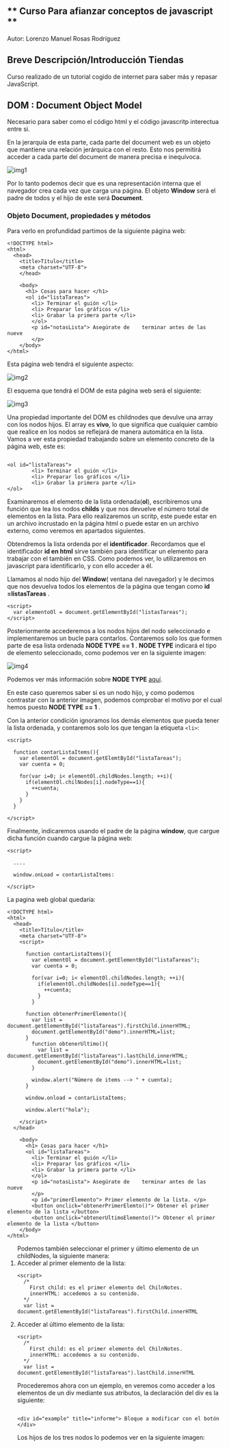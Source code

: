 ## ** Curso Para afianzar conceptos de javascript ** ##

Autor: Lorenzo Manuel Rosas Rodríguez

## Breve Descripción/Introducción Tiendas
Curso realizado de un tutorial cogido de internet para saber más y repasar JavaScript.

## DOM : Document Object Model
Necesario para saber como el código html y el código javascritp interectua entre si.

En la jerarquía de esta parte, cada parte del document web es un objeto que mantiene una relación jerárquica con el resto. Esto nos permitirá acceder a cada parte del document de manera precisa e inequívoca.

![img1](https://www.dropbox.com/s/vbmr1v4isg1yh2g/img1.png?dl=1)

Por lo tanto podemos decir que es una representación interna que el navegador crea cada vez que carga una página. El objeto **Window** será el padre de todos y el hijo de este será **Document**.

### Objeto Document, propiedades y métodos

Para verlo en profundidad partimos de la siguiente página web:

```
<!DOCTYPE html>
<html>
  <head>
    <title>Título</title>
    <meta charset="UTF-8">
    </head>

    <body>
      <h1> Cosas para hacer </h1>
      <ol id="listaTareas">
        <li> Terminar el guión </li>
        <li> Preparar los gráficos </li>
        <li> Grabar la primera parte </li>
        </ol>
        <p id="notasLista"> Asegúrate de    terminar antes de las nueve
        </p>
    </body>
</html>

```

Esta página web tendrá el siguiente aspecto:

![img2](https://www.dropbox.com/s/0di1c007un94agu/img2.png?dl=1)

El esquema que tendrá el DOM de esta página web será el siguiente:


![img3](https://www.dropbox.com/s/lnp3j1h9d6d8lc0/img3.png?dl=1)

Una propiedad importante del DOM es childnodes que devulve una array con los nodos hijos. El array es **vivo**, lo que significa que cualquier cambio que realice en los nodos se reflejará de manera automática en la lista. Vamos a ver esta propiedad trabajando sobre un elemento concreto de la página web, este es:

```

<ol id="listaTareas">
        <li> Terminar el guión </li>
        <li> Preparar los gráficos </li>
        <li> Grabar la primera parte </li>
</ol>

```
Examinaremos el elemento de la lista ordenada(**ol**), escribiremos una función que lea los nodos **childs** y que nos devuelve el número total de elementos en la lista. Para ello realizaremos un scritp, este puede estar en un archivo incrustado en la página html o puede estar en un archivo externo, como veremos en apartados siguientes.

Obtendremos la lista ordenda por el **identificador**. Recordamos que el identificador **id en html** sirve también para identificar un elemento para trabajar con el también en CSS. Como podemos ver, lo utilizaremos en javascript para identificarlo, y con ello acceder a él.

Llamamos al nodo hijo del **Window**( ventana del navegador) y le decimos que nos devuelva todos los elementos de la página que tengan como **id =listasTareas** .

```
<script>
  var elementoOl = document.getElementById("listasTareas");
</script>

```
Posteriormente accederemos a los nodos hijos del nodo seleccionado e implementaremos un bucle para contarlos. Contaremos solo los que formen parte de esa lista ordenada **NODE TYPE == 1** . **NODE TYPE** indicará el tipo de elemento seleccionado, como podemos ver en la siguiente imagen:

![img4](https://www.dropbox.com/s/0dqs7lslp840szn/img4.png?dl=1)

Podemos ver más información sobre **NODE TYPE** [aquí](https://developer.mozilla.org/es/docs/Web/API/Node/nodeType).

En este caso queremos saber si es un nodo hijo, y como podemos contrastar con la anterior imagen, podemos comprobar el motivo por el cual hemos puesto **NODE TYPE == 1** .

Con la anterior condición ignoramos los demás elementos que pueda tener la lista ordenada, y contaremos solo los que tengan la etiqueta ```<li>```:

```
<script>

  function contarListaItems(){
    var elementOl = document.getElemtById("listaTareas");
    var cuenta = 0;

    for(var i=0; i< elementOl.childNodes.length; ++i){
      if(elementOl.chilNodes[i].nodeType==1){
        ++cuenta;
      }
    }
  }

</script>

```

Finalmente, indicaremos usando el padre de la página **window**, que cargue dicha función cuando cargue la página web:

```
<script>

  ....

  window.onLoad = contarListaItems:

</script>

```

La pagina web global quedaría:

```
<!DOCTYPE html>
<html>
  <head>
    <title>Título</title>
    <meta charset="UTF-8">
    <script>

      function contarListaItems(){
        var elementOl = document.getElementById("listaTareas");
        var cuenta = 0;

        for(var i=0; i< elementOl.childNodes.length; ++i){
          if(elementOl.childNodes[i].nodeType==1){
            ++cuenta;
          }
        }

      function obtenerPrimerElemento(){
        var list = document.getElementById("listaTareas").firstChild.innerHTML;
        document.getElementById("demo").innerHTML=list;
      }
        function obtenerUltimo(){
          var list = document.getElementById("listaTareas").lastChild.innerHTML;
          document.getElementById("demo").innerHTML=list;
        }

        window.alert("Número de items --> " + cuenta);
      }

      window.onload = contarListaItems;

      window.alert("hola");

    </script>
  </head>

    <body>
      <h1> Cosas para hacer </h1>
      <ol id="listaTareas">
        <li> Terminar el guión </li>
        <li> Preparar los gráficos </li>
        <li> Grabar la primera parte </li>
        </ol>
        <p id="notasLista"> Asegúrate de    terminar antes de las nueve
        </p>
        <p id="primerElemento"> Primer elemento de la lista. </p>
        <button onclick="obtenerPrimerElemto()"> Obtener el primer elemento de la lista </button>
        <button onclick="obtenerUltimoElemento()"> Obtener el primer elemento de la lista </button>
    </body>
</html>

```

<ol> Podemos también seleccionar el primer y último elemento de un childNodes, la siguiente manera:

<li> Acceder al primer elemento de la lista:

```
<script>
  /*
    First child: es el primer elemento del ChilnNotes.
    innerHTML: accedemos a su contenido.
  */
  var list = document.getElementById("listaTareas").firstChild.innerHTML

```

</li>

<li> Acceder al último elemento de la lista:

```
<script>
  /*
    First child: es el primer elemento del ChilnNotes.
    innerHTML: accedemos a su contenido.
  */
  var list = document.getElementById("listaTareas").lastChild.innerHTML

```

</li>

Procederemos ahora con un ejemplo, en veremos como acceder a los elementos de un div mediante sus atributos,
la declaración del div es la siguiente:

```

<div id="example" title="informe"> Bloque a modificar con el botón </div>

```
Los hijos de los tres nodos lo podemos ver en la siguiente imagen:
